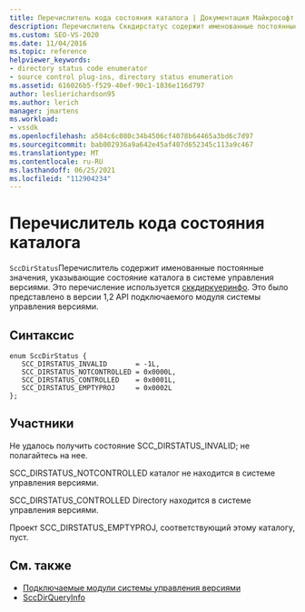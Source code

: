 ```yaml
---
title: Перечислитель кода состояния каталога | Документация Майкрософт
description: Перечислитель Сккдирстатус содержит именованные постоянные значения, указывающие состояние каталога в системе управления версиями и используемое Сккдиркуеринфо.
ms.custom: SEO-VS-2020
ms.date: 11/04/2016
ms.topic: reference
helpviewer_keywords:
- directory status code enumerator
- source control plug-ins, directory status enumeration
ms.assetid: 616026b5-f529-40ef-90c1-1836e116d797
author: leslierichardson95
ms.author: lerich
manager: jmartens
ms.workload:
- vssdk
ms.openlocfilehash: a504c6c080c34b4506cf4078b64465a3bd6c7d97
ms.sourcegitcommit: bab002936a9a642e45af407d652345c113a9c467
ms.translationtype: MT
ms.contentlocale: ru-RU
ms.lasthandoff: 06/25/2021
ms.locfileid: "112904234"
---
```

# <a name="directory-status-code-enumerator"></a>Перечислитель кода состояния каталога
`SccDirStatus`Перечислитель содержит именованные постоянные значения, указывающие состояние каталога в системе управления версиями. Это перечисление используется [сккдиркуеринфо](../extensibility/sccdirqueryinfo-function.md). Это было представлено в версии 1,2 API подключаемого модуля системы управления версиями.

## <a name="syntax"></a>Синтаксис

```
enum SccDirStatus {
   SCC_DIRSTATUS_INVALID       = -1L,
   SCC_DIRSTATUS_NOTCONTROLLED = 0x0000L,
   SCC_DIRSTATUS_CONTROLLED    = 0x0001L,
   SCC_DIRSTATUS_EMPTYPROJ     = 0x0002L
};
```

## <a name="members"></a>Участники
 Не удалось получить состояние SCC_DIRSTATUS_INVALID; не полагайтесь на нее.

 SCC_DIRSTATUS_NOTCONTROLLED каталог не находится в системе управления версиями.

 SCC_DIRSTATUS_CONTROLLED Directory находится в системе управления версиями.

 Проект SCC_DIRSTATUS_EMPTYPROJ, соответствующий этому каталогу, пуст.

## <a name="see-also"></a>См. также
- [Подключаемые модули системы управления версиями](../extensibility/source-control-plug-ins.md)
- [SccDirQueryInfo](../extensibility/sccdirqueryinfo-function.md)
